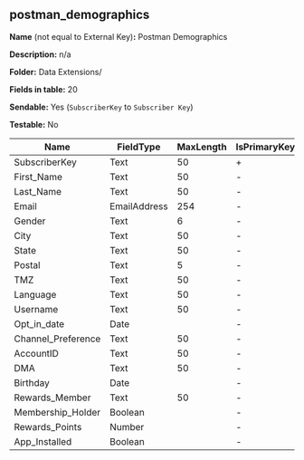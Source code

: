 ## postman_demographics

**Name** (not equal to External Key)**:** Postman Demographics

**Description:** n/a

**Folder:** Data Extensions/

**Fields in table:** 20

**Sendable:** Yes (`SubscriberKey` to `Subscriber Key`)

**Testable:** No

| Name | FieldType | MaxLength | IsPrimaryKey | IsNullable | DefaultValue |
| --- | --- | --- | --- | --- | --- |
| SubscriberKey | Text | 50 | + | - |  |
| First_Name | Text | 50 | - | + |  |
| Last_Name | Text | 50 | - | + |  |
| Email | EmailAddress | 254 | - | + |  |
| Gender | Text | 6 | - | + |  |
| City | Text | 50 | - | + |  |
| State | Text | 50 | - | + |  |
| Postal | Text | 5 | - | + |  |
| TMZ | Text | 50 | - | + |  |
| Language | Text | 50 | - | + |  |
| Username | Text | 50 | - | + |  |
| Opt_in_date | Date |  | - | + |  |
| Channel_Preference | Text | 50 | - | + |  |
| AccountID | Text | 50 | - | + |  |
| DMA | Text | 50 | - | + |  |
| Birthday | Date |  | - | + |  |
| Rewards_Member | Text | 50 | - | + |  |
| Membership_Holder | Boolean |  | - | + |  |
| Rewards_Points | Number |  | - | + |  |
| App_Installed | Boolean |  | - | + |  |
